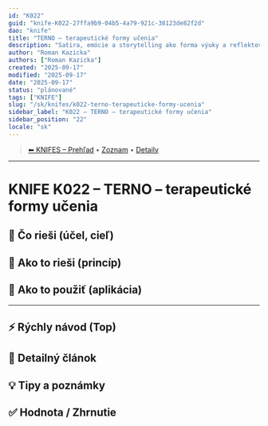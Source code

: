 ```yaml
---
id: "K022"
guid: "knife-K022-27ffa9b9-04b5-4a79-921c-38123de82f2d"
dao: "knife"
title: "TERNO – terapeutické formy učenia"
description: "Satira, emócie a storytelling ako forma výuky a reflektovania reality"
author: "Roman Kazicka"
authors: ["Roman Kazicka"]
created: "2025-09-17"
modified: "2025-09-17"
date: "2025-09-17"
status: "plánované"
tags: ["KNIFE"]
slug: "/sk/knifes/k022-terno-terapeuticke-formy-ucenia"
sidebar_label: "K022 – TERNO – terapeutické formy učenia"
sidebar_position: "22"
locale: "sk"
---
```

<!-- body:start -->

<!-- nav:knifes -->
> [⬅ KNIFES – Prehľad](/sk/knifes/knifesOverview.md) • [Zoznam](../KNIFE_Overview_List.md) • [Detaily](../KNIFE_Overview_Details.md)
---
# KNIFE K022 – TERNO – terapeutické formy učenia

## 🎯 Čo rieši (účel, cieľ)

## 🧩 Ako to rieši (princíp)

## 🧪 Ako to použiť (aplikácia)

---

## ⚡ Rýchly návod (Top)

## 📜 Detailný článok

## 💡 Tipy a poznámky

## ✅ Hodnota / Zhrnutie
